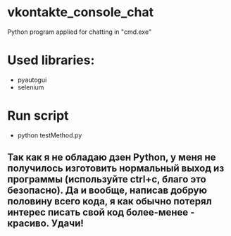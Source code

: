 # vkontakte_console_chat
Python program applied for chatting in "cmd.exe"

# Used libraries: 
- pyautogui
- selenium

# Run script 
- python testMethod.py

## Так как я не обладаю дзен Python, у меня не получилось изготовить нормальный выход из программы (используйте ctrl+c, благо это безопасно). Да и вообще, написав добрую половину всего кода, я как обычно потерял интерес писать свой код более-менее - красиво. Удачи!
